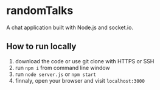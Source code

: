 randomTalks
===========
 
A chat application built with Node.js and socket.io.

How to run locally
---
1. download the code or use git clone with HTTPS or SSH
2. run `npm i` from command line window
3. run `node server.js` or `npm start`
4. finnaly, open your browser and visit `localhost:3000`



